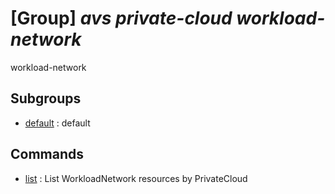 # [Group] _avs private-cloud workload-network_

workload-network

## Subgroups

- [default](/Commands/avs/private-cloud/workload-network/default/readme.md)
: default

## Commands

- [list](/Commands/avs/private-cloud/workload-network/_list.md)
: List WorkloadNetwork resources by PrivateCloud
